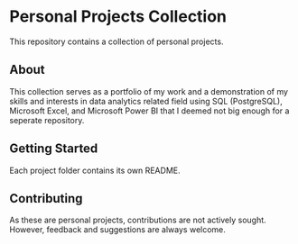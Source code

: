 # Personal Projects Collection

This repository contains a collection of personal projects.

## About

This collection serves as a portfolio of my work and a demonstration of my skills and interests in data analytics related field using SQL (PostgreSQL), Microsoft Excel, and Microsoft Power BI that I deemed not big enough for a seperate repository.

## Getting Started

Each project folder contains its own README.

## Contributing

As these are personal projects, contributions are not actively sought. However, feedback and suggestions are always welcome.